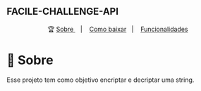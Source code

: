 ## FACILE-CHALLENGE-API

<p align="center">🏆
  <a href="#-about"> Sobre </a>&nbsp;&nbsp;&nbsp;|&nbsp;&nbsp;&nbsp;
    <a href="#-download-project">Como baixar</a>&nbsp;&nbsp;&nbsp;|&nbsp;&nbsp;&nbsp;
    <a href="#️-functionalities">Funcionalidades</a>
</p>

# 📖 Sobre

Esse projeto tem como objetivo encriptar e decriptar uma string.

